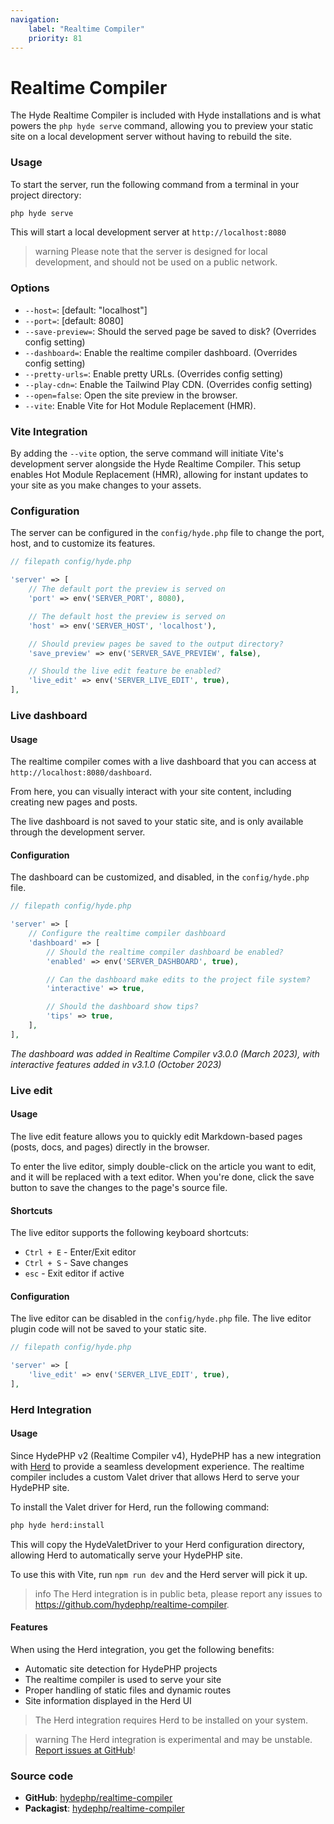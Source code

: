 ```yaml
---
navigation:
    label: "Realtime Compiler"
    priority: 81
---
```


# Realtime Compiler

The Hyde Realtime Compiler is included with Hyde installations and is what powers the `php hyde serve` command,
allowing you to preview your static site on a local development server without having to rebuild the site.

### Usage

To start the server, run the following command from a terminal in your project directory:

```bash
php hyde serve
```

This will start a local development server at `http://localhost:8080`

>warning Please note that the server is designed for local development, and should not be used on a public network.

### Options

- `--host=`: <comment>[default: "localhost"]</comment>
- `--port=`: <comment>[default: 8080]</comment>
- `--save-preview=`: Should the served page be saved to disk? (Overrides config setting)
- `--dashboard=`: Enable the realtime compiler dashboard. (Overrides config setting)
- `--pretty-urls=`: Enable pretty URLs. (Overrides config setting)
- `--play-cdn=`: Enable the Tailwind Play CDN. (Overrides config setting)
- `--open=false`: Open the site preview in the browser.
- `--vite`: Enable Vite for Hot Module Replacement (HMR).

### Vite Integration

By adding the `--vite` option, the serve command will initiate Vite's development server alongside the Hyde Realtime Compiler. This setup enables Hot Module Replacement (HMR), allowing for instant updates to your site as you make changes to your assets.

### Configuration

The server can be configured in the `config/hyde.php` file to change the port, host, and to customize its features.

```php
// filepath config/hyde.php

'server' => [
    // The default port the preview is served on
    'port' => env('SERVER_PORT', 8080),

    // The default host the preview is served on
    'host' => env('SERVER_HOST', 'localhost'),

    // Should preview pages be saved to the output directory?
    'save_preview' => env('SERVER_SAVE_PREVIEW', false),

    // Should the live edit feature be enabled?
    'live_edit' => env('SERVER_LIVE_EDIT', true),
],
```

### Live dashboard

#### Usage

The realtime compiler comes with a live dashboard that you can access at `http://localhost:8080/dashboard`.

From here, you can visually interact with your site content, including creating new pages and posts.

The live dashboard is not saved to your static site, and is only available through the development server.

#### Configuration

The dashboard can be customized, and disabled, in the `config/hyde.php` file.

```php
// filepath config/hyde.php

'server' => [
    // Configure the realtime compiler dashboard
    'dashboard' => [
        // Should the realtime compiler dashboard be enabled?
        'enabled' => env('SERVER_DASHBOARD', true),

        // Can the dashboard make edits to the project file system?
        'interactive' => true,

        // Should the dashboard show tips?
        'tips' => true,
    ],
],
```

_The dashboard was added in Realtime Compiler v3.0.0 (March 2023), with interactive features added in v3.1.0 (October 2023)_

### Live edit

#### Usage

The live edit feature allows you to quickly edit Markdown-based pages (posts, docs, and pages) directly in the browser.

To enter the live editor, simply double-click on the article you want to edit, and it will be replaced with a text editor.
When you're done, click the save button to save the changes to the page's source file.

#### Shortcuts

The live editor supports the following keyboard shortcuts:
- `Ctrl + E` - Enter/Exit editor
- `Ctrl + S` - Save changes
- `esc` - Exit editor if active

#### Configuration

The live editor can be disabled in the `config/hyde.php` file.
The live editor plugin code will not be saved to your static site.

```php
// filepath config/hyde.php

'server' => [
    'live_edit' => env('SERVER_LIVE_EDIT', true),
],
```

### Herd Integration

#### Usage

Since HydePHP v2 (Realtime Compiler v4), HydePHP has a new integration with [Herd](https://herd.laravel.com/) to provide a seamless development experience. The realtime compiler includes a custom Valet driver that allows Herd to serve your HydePHP site.

To install the Valet driver for Herd, run the following command:

```bash
php hyde herd:install
```

This will copy the HydeValetDriver to your Herd configuration directory, allowing Herd to automatically serve your HydePHP site.

To use this with Vite, run `npm run dev` and the Herd server will pick it up.

>info The Herd integration is in public beta, please report any issues to https://github.com/hydephp/realtime-compiler.

#### Features

When using the Herd integration, you get the following benefits:

- Automatic site detection for HydePHP projects
- The realtime compiler is used to serve your site
- Proper handling of static files and dynamic routes
- Site information displayed in the Herd UI

> The Herd integration requires Herd to be installed on your system.

>warning The Herd integration is experimental and may be unstable. [Report issues at GitHub](https://github.com/hydephp/realtime-compiler/pull/30)!

### Source code

- **GitHub**: [hydephp/realtime-compiler](https://github.com/hydephp/realtime-compiler)
- **Packagist**: [hydephp/realtime-compiler](https://packagist.org/packages/hyde/realtime-compiler)

